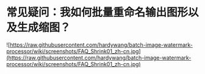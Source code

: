 # 常见疑问：我如何批量重命名输出图形以及生成缩图？ #
![https://raw.githubusercontent.com/hardywang/batch-image-watermark-processor/wiki/screenshots/FAQ_Shrink01_zh-cn.jpg](https://raw.githubusercontent.com/hardywang/batch-image-watermark-processor/wiki/screenshots/FAQ_Shrink01_zh-cn.jpg)